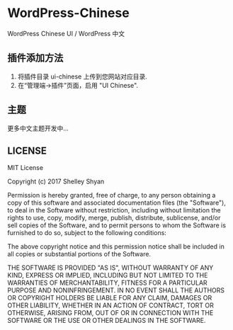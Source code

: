 # WordPress-Chinese
WordPress Chinese UI / WordPress 中文


## 插件添加方法
1. 将插件目录 ui-chinese 上传到您网站对应目录.
2. 在“管理端->插件”页面，启用 "UI Chinese".



## 主题
更多中文主题开发中...

## LICENSE
MIT License

Copyright (c) 2017 Shelley Shyan

Permission is hereby granted, free of charge, to any person obtaining a copy
of this software and associated documentation files (the "Software"), to deal
in the Software without restriction, including without limitation the rights
to use, copy, modify, merge, publish, distribute, sublicense, and/or sell
copies of the Software, and to permit persons to whom the Software is
furnished to do so, subject to the following conditions:

The above copyright notice and this permission notice shall be included in all
copies or substantial portions of the Software.

THE SOFTWARE IS PROVIDED "AS IS", WITHOUT WARRANTY OF ANY KIND, EXPRESS OR
IMPLIED, INCLUDING BUT NOT LIMITED TO THE WARRANTIES OF MERCHANTABILITY,
FITNESS FOR A PARTICULAR PURPOSE AND NONINFRINGEMENT. IN NO EVENT SHALL THE
AUTHORS OR COPYRIGHT HOLDERS BE LIABLE FOR ANY CLAIM, DAMAGES OR OTHER
LIABILITY, WHETHER IN AN ACTION OF CONTRACT, TORT OR OTHERWISE, ARISING FROM,
OUT OF OR IN CONNECTION WITH THE SOFTWARE OR THE USE OR OTHER DEALINGS IN THE
SOFTWARE.
